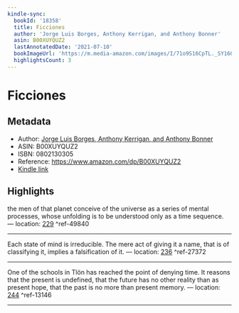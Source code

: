 ```yaml
---
kindle-sync:
  bookId: '18358'
  title: Ficciones
  author: 'Jorge Luis Borges, Anthony Kerrigan, and Anthony Bonner'
  asin: B00XUYQUZ2
  lastAnnotatedDate: '2021-07-10'
  bookImageUrl: 'https://m.media-amazon.com/images/I/71o9S16CpTL._SY160.jpg'
  highlightsCount: 3
---
```

# Ficciones
## Metadata
* Author: [Jorge Luis Borges, Anthony Kerrigan, and Anthony Bonner](https://www.amazon.com/Jorge-Luis-Borges/e/B000APW7C4/ref=dp_byline_cont_ebooks_1)
* ASIN: B00XUYQUZ2
* ISBN: 0802130305
* Reference: https://www.amazon.com/dp/B00XUYQUZ2
* [Kindle link](kindle://book?action=open&asin=B00XUYQUZ2)

## Highlights
the men of that planet conceive of the universe as a series of mental processes, whose unfolding is to be understood only as a time sequence. — location: [229](kindle://book?action=open&asin=B00XUYQUZ2&location=229) ^ref-49840

---
Each state of mind is irreducible. The mere act of giving it a name, that is of classifying it, implies a falsification of it. — location: [236](kindle://book?action=open&asin=B00XUYQUZ2&location=236) ^ref-27372

---
One of the schools in Tlön has reached the point of denying time. It reasons that the present is undefined, that the future has no other reality than as present hope, that the past is no more than present memory. — location: [244](kindle://book?action=open&asin=B00XUYQUZ2&location=244) ^ref-13146

---
